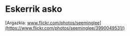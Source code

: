 # Eskerrik asko

[Argazkia: www.flickr.com/photos/seeminglee](https://www.flickr.com/photos/seeminglee/3990049531/)